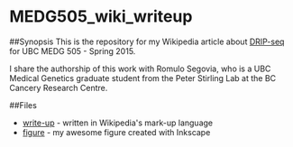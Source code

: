 # MEDG505_wiki_writeup

##Synopsis
This is the repository for my Wikipedia article about [DRIP-seq](https://en.wikipedia.org/wiki/Draft:DRIP-seq) for UBC MEDG 505 - Spring 2015.

I share the authorship of this work with Romulo Segovia, who is a UBC Medical Genetics graduate student from the Peter Stirling Lab at the BC Cancery Research Centre.

##Files
* [write-up](drip_seq.txt) - written in Wikipedia's mark-up language
* [figure](drip_seq_work_flow.svg) - my awesome figure created with Inkscape
